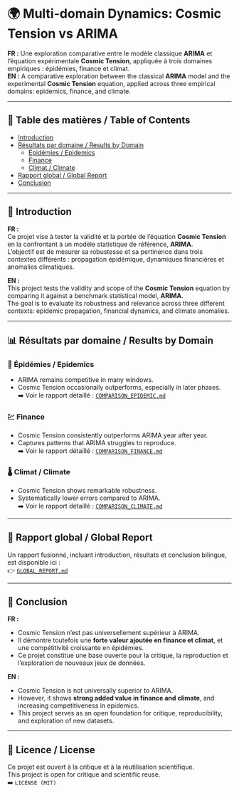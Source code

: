 # 🌍 Multi-domain Dynamics: Cosmic Tension vs ARIMA

**FR :** Une exploration comparative entre le modèle classique **ARIMA** et l’équation expérimentale **Cosmic Tension**, appliquée à trois domaines empiriques : épidémies, finance et climat.  
**EN :** A comparative exploration between the classical **ARIMA** model and the experimental **Cosmic Tension** equation, applied across three empirical domains: epidemics, finance, and climate.

---

## 📑 Table des matières / Table of Contents
- [Introduction](#introduction)
- [Résultats par domaine / Results by Domain](#résultats-par-domaine--results-by-domain)
  - [Épidémies / Epidemics](#épidémies--epidemics)
  - [Finance](#finance)
  - [Climat / Climate](#climat--climate)
- [Rapport global / Global Report](#rapport-global--global-report)
- [Conclusion](#conclusion)

---

## 🧭 Introduction
**FR :**  
Ce projet vise à tester la validité et la portée de l’équation **Cosmic Tension** en la confrontant à un modèle statistique de référence, **ARIMA**.  
L’objectif est de mesurer sa robustesse et sa pertinence dans trois contextes différents : propagation épidémique, dynamiques financières et anomalies climatiques.  

**EN :**  
This project tests the validity and scope of the **Cosmic Tension** equation by comparing it against a benchmark statistical model, **ARIMA**.  
The goal is to evaluate its robustness and relevance across three different contexts: epidemic propagation, financial dynamics, and climate anomalies.

---

## 📊 Résultats par domaine / Results by Domain

### 🦠 Épidémies / Epidemics
- ARIMA remains competitive in many windows.  
- Cosmic Tension occasionally outperforms, especially in later phases.  
➡️ Voir le rapport détaillé : [`COMPARISON_EPIDEMIC.md`](epidemic-dynamics/COMPARISON_EPIDEMIC.md)

### 💹 Finance
- Cosmic Tension consistently outperforms ARIMA year after year.  
- Captures patterns that ARIMA struggles to reproduce.  
➡️ Voir le rapport détaillé : [`COMPARISON_FINANCE.md`](finance-dynamics/COMPARISON_FINANCE.md)

### 🌡️ Climat / Climate
- Cosmic Tension shows remarkable robustness.  
- Systematically lower errors compared to ARIMA.  
➡️ Voir le rapport détaillé : [`COMPARISON_CLIMATE.md`]([climate-dynamics/COMPARISON_CLIMATE.md](https://github.com/FindPrint/Multi-domain-dynamics/blob/main/climate-dynamics/COMPARISON_CLIMATE.md))

---

## 📑 Rapport global / Global Report
Un rapport fusionné, incluant introduction, résultats et conclusion bilingue, est disponible ici :  
👉 [`GLOBAL_REPORT.md`](GLOBAL_REPORT.md)

---

## 🧾 Conclusion
**FR :**  
- Cosmic Tension n’est pas universellement supérieur à ARIMA.  
- Il démontre toutefois une **forte valeur ajoutée en finance et climat**, et une compétitivité croissante en épidémies.  
- Ce projet constitue une base ouverte pour la critique, la reproduction et l’exploration de nouveaux jeux de données.  

**EN :**  
- Cosmic Tension is not universally superior to ARIMA.  
- However, it shows **strong added value in finance and climate**, and increasing competitiveness in epidemics.  
- This project serves as an open foundation for critique, reproducibility, and exploration of new datasets.  

---

## 📜 Licence / License
Ce projet est ouvert à la critique et à la réutilisation scientifique.  
This project is open for critique and scientific reuse.  
➡️ `LICENSE (MIT)`  
